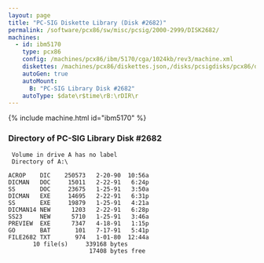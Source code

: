 ```yaml
---
layout: page
title: "PC-SIG Diskette Library (Disk #2682)"
permalink: /software/pcx86/sw/misc/pcsig/2000-2999/DISK2682/
machines:
  - id: ibm5170
    type: pcx86
    config: /machines/pcx86/ibm/5170/cga/1024kb/rev3/machine.xml
    diskettes: /machines/pcx86/diskettes.json,/disks/pcsigdisks/pcx86/diskettes.json
    autoGen: true
    autoMount:
      B: "PC-SIG Library Disk #2682"
    autoType: $date\r$time\rB:\rDIR\r
---
```


{% include machine.html id="ibm5170" %}

### Directory of PC-SIG Library Disk #2682

     Volume in drive A has no label
     Directory of A:\

    ACROP    DIC    250573   2-20-90  10:56a
    DICMAN   DOC     15011   2-22-91   6:24p
    SS       DOC     23675   1-25-91   3:50a
    DICMAN   EXE     14695   2-22-91   6:31p
    SS       EXE     19879   1-25-91   4:21a
    DICMAN14 NEW      1203   2-22-91   6:28p
    SS23     NEW      5710   1-25-91   3:46a
    PREVIEW  EXE      7347   4-18-91   1:15p
    GO       BAT       101   7-17-91   5:41p
    FILE2682 TXT       974   1-01-80  12:44a
           10 file(s)     339168 bytes
                           17408 bytes free
